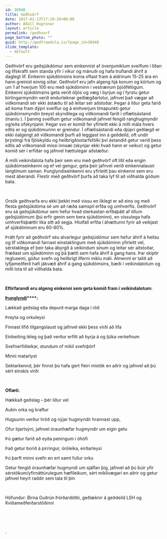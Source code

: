 ```yaml
---
id: 36948
title: Geðhvörf
date: 2017-01-13T17:29:29+00:00
author: Aðall Hugrúnar
layout: article
permalink: /gedhvorf
page_bottom_photo: ""
guid: http://gedfraedsla.is/?page_id=36948
slide_template:
  - default
---
```


Geðhvörf eru geðsjúkdómur sem einkennist af óvenjumiklum sveiflum í líðan og lífskrafti sem standa yfir í vikur og mánuði og hafa truflandi áhrif á daglegt líf. Einkenni sjúkdómsins koma oftast fram á aldrinum 15-25 ára en hann greinist einnig síðar. Geðhvörf eru jafn algeng hjá konum og körlum og um 1 af hverjum 100 eru með sjúkdóminn í vestrænum þjóðfélögum. Einkenni sjúkdómsins geta verið óljós og væg í byrjun og í fyrstu getur birtingarmyndin verið endurteknar geðlægðarlotur, jafnvel það vægar að viðkomandi sér ekki ástæðu til að leitar sér aðstoðar. Þegar á líður geta farið að koma fram dýpri sveiflur og á einhverjum tímapunkti getur sjúkdómsmyndin breyst skyndilega og viðkomandi farið í oflætisástand (maníu ). Í þannig sveiflum getur viðkomandi jafnvel fengið ranghugmyndir og/eða ofskynjanir. Þegar svo er komið fer yfirleitt ekki á milli mála hvers eðlis er og sjúkdómurinn er greindur. Í oflætisástandi eða djúpri geðlægð er ekki óalgengt að viðkomandi þurfi að leggjast inn á geðdeild, oft undir þrýstingi frá fjölskyldu og heilbrigðisstarfsfólki því ástandið getur verið þess eðlis að viðkomandi missi innsæi (skynjar ekki hvað hann er veikur) og getur komið sér í erfiðar og jafnvel hættulegar aðstæður.

Á milli veikindalota hafa þeir sem eru með geðhvörf oft lítil eða engin sjúkdómseinkenni og ef vel gengur, geta þeir jafnvel verið einkennalausir langtímum saman. Þunglyndiseinkenni eru yfirleitt þau einkenni sem eru mest áberandi. Flestir með geðhvörf þurfa að taka lyf til að viðhalda góðum bata.

&nbsp;

Orsök geðhvarfa eru ekki þekkt með vissu en líklegt er að eins og með flesta geðsjúkdóma sé um að ræða samspil erfða og umhverfis. Geðhvörf eru sá geðsjúkdómur sem hefur hvað sterkastan erfðaþátt af öllum geðsjúdómum (þú erfir genin sem bera sjúkdóminn), en vissulega hafa umhverfisþættir líka sitt að segja. Hlutfall erfða í áhættunni fyrir að veikjast af sjúkdómnum eru 60-80%.

Þrátt fyrir að geðhvörf séu alvarlegur geðsjúdómur sem hefur áhrif á heilsu og líf viðkomandi farnast einstaklingum með sjúkdóminn yfirleitt vel, sérstaklega ef þeir taka ábyrgð á veikindum sínum og leitar sér aðstoðar, fræðast um sjúkdóminn og þá þætti sem hafa áhrif á gang hans. Þar skiptir reglusemi, góður svefn og heilbrigt líferni miklu máli. Almennt er talið að lyfjameðferð hafi jákvæð áhrif á gang sjúkdómsins, bæði í veikindalotum og milli lota til að viðhalda bata.

&nbsp;

**Eftirfarandi eru algeng einkenni sem geta komið fram í veikindalotum:**

**<u>Þunglyndi</u>****:** 

Lækkað geðslag eða depurð marga daga í röð

Þreyta og orkuleysi

Finnast lífið tilgangslaust og jafnvel ekki þess virði að lifa

Einbeiting léleg og það verður erfitt að byrja á og ljúka verkefnum

Svefnerfiðleikar, stundum of mikil svefnþörf

Minni matarlyst

Sektarkennd, þér finnst þú hafa gert fleiri mistök en aðrir og jafnvel að þú sért einskis virði

&nbsp;

**Oflæti:** 

Hækkað geðslag – þér líður vel

Aukin orka og kraftur

Hugsunin verður hröð og nýjar hugmyndir hrannast upp,

Ofur bjartsýni, jafnvel óraunhæfar hugmyndir um eigin getu

Þú gætur farið að eyða peningum í óhófi

Það getur borið á pirringur, óróleika, eirðarleysi

Þú þarft minni svefn en ert samt fullur orku

Getur fengið óraunhæfar hugmyndi um sjálfan þig, jafnvel að þú búir yfir sérstökum/yfirnáttúrulegum hæfileikum, sért mikilvægari en aðrir og getur jafnvel heyrt raddir sem tala til þín

&nbsp;

Höfundur: Birna Guðrún Þórðardóttir, geðlæknir á geðdeild LSH og Kvíðameðferðarstöðinni

&nbsp;

&nbsp;

.

&nbsp;